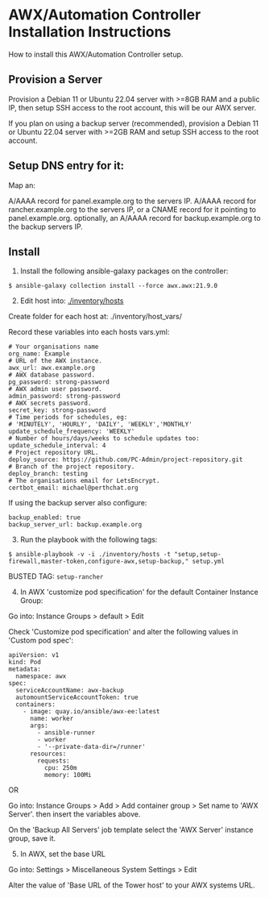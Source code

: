 
# AWX/Automation Controller Installation Instructions

How to install this AWX/Automation Controller setup.


## Provision a Server

Provision a Debian 11 or Ubuntu 22.04 server with >=8GB RAM and a public IP, then setup SSH access to the root account, this will be our AWX server.

If you plan on using a backup server (recommended), provision a Debian 11 or Ubuntu 22.04 server with >=2GB RAM and setup SSH access to the root account.


## Setup DNS entry for it:

Map an: 

A/AAAA record for panel.example.org to the servers IP.
A/AAAA record for rancher.example.org to the servers IP, 
    or a CNAME record for it pointing to panel.example.org.
optionally, an A/AAAA record for backup.example.org to the backup servers IP.


## Install

1) Install the following ansible-galaxy packages on the controller:

`$ ansible-galaxy collection install --force awx.awx:21.9.0`


2) Edit host into: [./inventory/hosts](./inventory/hosts)

Create folder for each host at: ./inventory/host_vars/

Record these variables into each hosts vars.yml:
```
# Your organisations name
org_name: Example
# URL of the AWX instance.
awx_url: awx.example.org
# AWX database password.
pg_password: strong-password
# AWX admin user password.
admin_password: strong-password
# AWX secrets password.
secret_key: strong-password
# Time periods for schedules, eg: 
# 'MINUTELY', 'HOURLY', 'DAILY', 'WEEKLY','MONTHLY'
update_schedule_frequency: 'WEEKLY'
# Number of hours/days/weeks to schedule updates too:
update_schedule_interval: 4
# Project repository URL.
deploy_source: https://github.com/PC-Admin/project-repository.git
# Branch of the project repository.
deploy_branch: testing
# The organisations email for LetsEncrypt.
certbot_email: michael@perthchat.org
```

If using the backup server also configure:
```
backup_enabled: true
backup_server_url: backup.example.org
```


3) Run the playbook with the following tags:

`$ ansible-playbook -v -i ./inventory/hosts -t "setup,setup-firewall,master-token,configure-awx,setup-backup," setup.yml`

BUSTED TAG: `setup-rancher`


4) In AWX 'customize pod specification' for the default Container Instance Group:

Go into: Instance Groups > default > Edit

Check 'Customize pod specification' and alter the following values in 'Custom pod spec':
```
apiVersion: v1
kind: Pod
metadata:
  namespace: awx
spec:
  serviceAccountName: awx-backup
  automountServiceAccountToken: true
  containers:
    - image: quay.io/ansible/awx-ee:latest
      name: worker
      args:
        - ansible-runner
        - worker
        - '--private-data-dir=/runner'
      resources:
        requests:
          cpu: 250m
          memory: 100Mi
```

OR

Go into: Instance Groups > Add > Add container group > Set name to 'AWX Server'. then insert the variables above.

On the 'Backup All Servers' job template select the 'AWX Server' instance group, save it.

5) In AWX, set the base URL

Go into: Settings > Miscellaneous System Settings > Edit

Alter the value of 'Base URL of the Tower host' to your AWX systems URL.